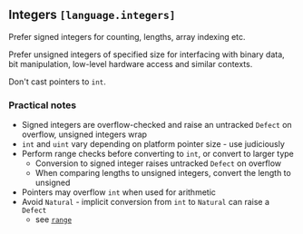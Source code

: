 ## Integers `[language.integers]`

Prefer signed integers for counting, lengths, array indexing etc.

Prefer unsigned integers of specified size for interfacing with binary data, bit manipulation, low-level hardware access and similar contexts.

Don't cast pointers to `int`.

### Practical notes

* Signed integers are overflow-checked and raise an untracked `Defect` on overflow, unsigned integers wrap
* `int` and `uint` vary depending on platform pointer size - use judiciously
* Perform range checks before converting to `int`, or convert to larger type
  * Conversion to signed integer raises untracked `Defect` on overflow
  * When comparing lengths to unsigned integers, convert the length to unsigned
* Pointers may overflow `int` when used for arithmetic
* Avoid `Natural` - implicit conversion from `int` to `Natural` can raise a `Defect`
  * see [`range`](./language.range.md)
